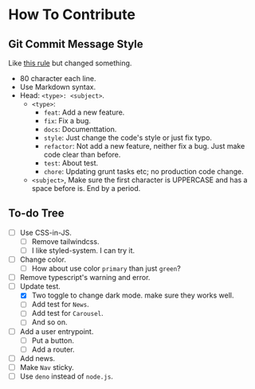 How To Contribute
===============================================================================

Git Commit Message Style
-------------------------------------------------------------------------------

Like [this rule][joshbuchea/git-commit-message] but changed something.

* 80 character each line.
* Use Markdown syntax.
* Head: `<type>: <subject>`.
  * `<type>`:
    * `feat`: Add a new feature.
    * `fix`: Fix a bug.
    * `docs`: Documenttation.
    * `style`: Just change the code's style or just fix typo.
    * `refactor`: Not add a new feature, neither fix a bug. Just make code
      clear than before.
    * `test`: About test.
    * `chore`: Updating grunt tasks etc; no production code change.
  * `<subject>`, Make sure the first character is UPPERCASE and has a space
    before is. End by a period.

To-do Tree
-------------------------------------------------------------------------------
- [ ] Use CSS-in-JS.
  - [ ] Remove tailwindcss.
  - [ ] I like styled-system. I can try it.
- [ ] Change color.
  - [ ] How about use color `primary` than just `green`?
- [ ] Remove typescript's warning and error.
- [ ] Update test.
  - [x] Two toggle to change dark mode. make sure they works well.
  - [ ] Add test for `News`.
  - [ ] Add test for `Carousel`.
  - [ ] And so on.
- [ ] Add a user entrypoint.
  - [ ] Put a button.
  - [ ] Add a router.
- [ ] Add news.
- [ ] Make `Nav` sticky.
- [ ] Use `deno` instead of `node.js`.

[joshbuchea/git-commit-message]: https://gist.github.com/joshbuchea/6f47e86d2510bce28f8e7f42ae84c716
